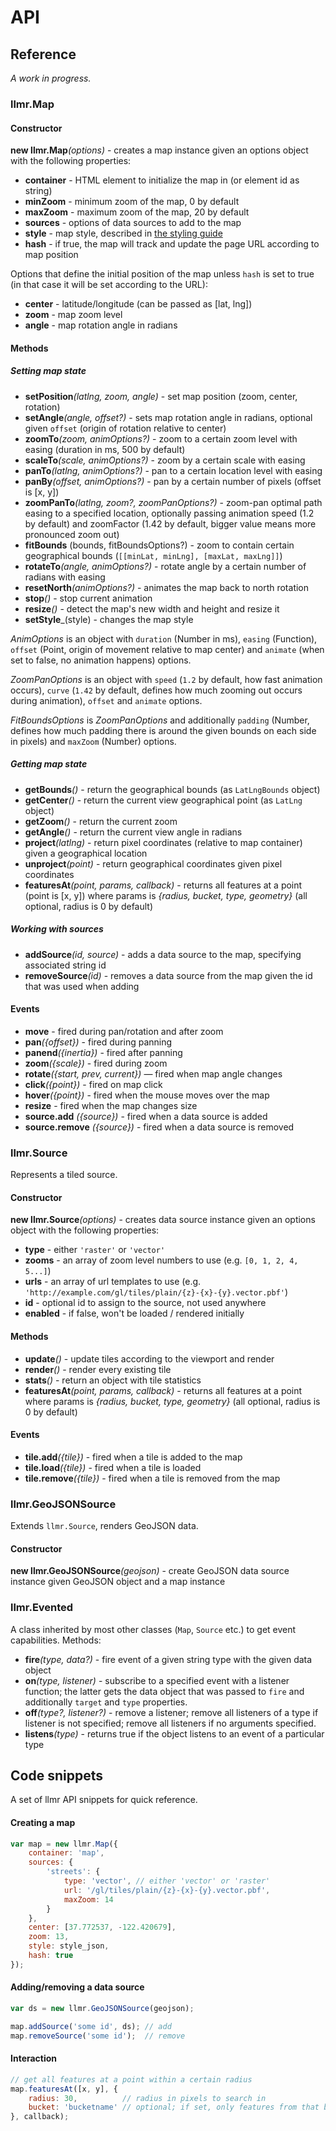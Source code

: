 # API

## Reference

*A work in progress.*


### llmr.Map

#### Constructor

**new llmr.Map**_(options)_ - creates a map instance given an options object with the following properties:

- **container** - HTML element to initialize the map in (or element id as string)
- **minZoom** - minimum zoom of the map, 0 by default
- **maxZoom** - maximum zoom of the map, 20 by default
- **sources** - options of data sources to add to the map
- **style** - map style, described in [the styling guide](STYLING.md)
- **hash** - if true, the map will track and update the page URL according to map position

Options that define the initial position of the map unless `hash` is set to true
(in that case it will be set according to the URL):

- **center** - latitude/longitude (can be passed as [lat, lng])
- **zoom** - map zoom level
- **angle** - map rotation angle in radians

#### Methods

##### Setting map state

- **setPosition**_(latlng, zoom, angle)_ - set map position (zoom, center, rotation)
- **setAngle**_(angle, offset?)_ - sets map rotation angle in radians, optional given `offset`
(origin of rotation relative to center)
- **zoomTo**_(zoom, animOptions?)_ - zoom to a certain zoom level with easing (duration in ms, 500 by default)
- **scaleTo**_(scale, animOptions?)_ - zoom by a certain scale with easing
- **panTo**_(latlng, animOptions?)_ - pan to a certain location level with easing
- **panBy**_(offset, animOptions?)_ - pan by a certain number of pixels (offset is [x, y])
- **zoomPanTo**_(latlng, zoom?, zoomPanOptions?)_ - zoom-pan optimal path easing to a specified location,
optionally passing animation speed (1.2 by default) and zoomFactor (1.42 by default, bigger value means more pronounced zoom out)
- **fitBounds** (bounds, fitBoundsOptions?) - zoom to contain certain geographical bounds (`[[minLat, minLng], [maxLat, maxLng]]`)
- **rotateTo**_(angle, animOptions?)_ - rotate angle by a certain number of radians with easing
- **resetNorth**_(animOptions?)_ - animates the map back to north rotation
- **stop**_()_ - stop current animation
- **resize**_()_ - detect the map's new width and height and resize it
- **setStyle**_(style) - changes the map style

_AnimOptions_ is an object with `duration` (Number in ms), `easing` (Function),
`offset` (Point, origin of movement relative to map center) and `animate` (when set to false, no animation happens) options.

_ZoomPanOptions_ is an object with `speed` (`1.2` by default, how fast animation occurs),
`curve` (`1.42` by default, defines how much zooming out occurs during animation), `offset` and `animate` options.

_FitBoundsOptions_ is _ZoomPanOptions_ and additionally `padding` (Number, defines how much padding there is
around the given bounds on each side in pixels) and `maxZoom` (Number) options.

##### Getting map state

- **getBounds**_()_ - return the geographical bounds (as `LatLngBounds` object)
- **getCenter**_()_ - return the current view geographical point (as `LatLng` object)
- **getZoom**_()_ - return the current zoom
- **getAngle**_()_ - return the current view angle in radians
- **project**_(latlng)_ - return pixel coordinates (relative to map container) given a geographical location
- **unproject**_(point)_ - return geographical coordinates given pixel coordinates
- **featuresAt**_(point, params, callback)_ - returns all features at a point (point is [x, y])
where params is _{radius, bucket, type, geometry}_ (all optional, radius is 0 by default)

##### Working with sources

- **addSource**_(id, source)_ - adds a data source to the map, specifying associated string id
- **removeSource**_(id)_ - removes a data source from the map given the id that was used when adding

#### Events

- **move** - fired during pan/rotation and after zoom
- **pan**_({offset})_ - fired during panning
- **panend**_({inertia})_ - fired after panning
- **zoom**_({scale})_ - fired during zoom
- **rotate**_({start, prev, current})_ — fired when map angle changes
- **click**_({point})_ - fired on map click
- **hover**_({point})_ - fired when the mouse moves over the map
- **resize** - fired when the map changes size
- **source.add** *({source})* - fired when a data source is added
- **source.remove** *({source})* - fired when a data source is removed


### llmr.Source

Represents a tiled source.

#### Constructor

**new llmr.Source**_(options)_ - creates data source instance
given an options object with the following properties:

- **type** - either `'raster'` or `'vector'`
- **zooms** - an array of zoom level numbers to use (e.g. `[0, 1, 2, 4, 5...]`)
- **urls** - an array of url templates to use (e.g. `'http://example.com/gl/tiles/plain/{z}-{x}-{y}.vector.pbf'`)
- **id** - optional id to assign to the source, not used anywhere
- **enabled** - if false, won't be loaded / rendered initially

#### Methods

- **update**_()_ - update tiles according to the viewport and render
- **render**_()_ - render every existing tile
- **stats**_()_ - return an object with tile statistics
- **featuresAt**_(point, params, callback)_ - returns all features at a point
where params is _{radius, bucket, type, geometry}_ (all optional, radius is 0 by default)

#### Events

- **tile.add**_({tile})_ - fired when a tile is added to the map
- **tile.load**_({tile})_ - fired when a tile is loaded
- **tile.remove**_({tile})_ - fired when a tile is removed from the map


### llmr.GeoJSONSource

Extends `llmr.Source`, renders GeoJSON data.

#### Constructor

**new llmr.GeoJSONSource**_(geojson)_ - create GeoJSON data source instance given GeoJSON object and a map instance


### llmr.Evented

A class inherited by most other classes (`Map`, `Source` etc.) to get event capabilities. Methods:

- **fire**_(type, data?)_ - fire event of a given string type with the given data object
- **on**_(type, listener)_ - subscribe to a specified event with a listener function;
the latter gets the data object that was passed to `fire` and additionally `target` and `type` properties.
- **off**_(type?, listener?)_ - remove a listener; remove all listeners of a type if listener is not specified;
remove all listeners if no arguments specified.
- **listens**_(type)_ - returns true if the object listens to an event of a particular type


## Code snippets

A set of llmr API snippets for quick reference.

#### Creating a map

```js
var map = new llmr.Map({
    container: 'map',
    sources: {
        'streets': {
            type: 'vector', // either 'vector' or 'raster'
            url: '/gl/tiles/plain/{z}-{x}-{y}.vector.pbf',
            maxZoom: 14
        }
    },
    center: [37.772537, -122.420679],
    zoom: 13,
    style: style_json,
    hash: true
});
```

#### Adding/removing a data source

```js
var ds = new llmr.GeoJSONSource(geojson);

map.addSource('some id', ds); // add
map.removeSource('some id');  // remove
```

#### Interaction

```js
// get all features at a point within a certain radius
map.featuresAt([x, y], {
    radius: 30,          // radius in pixels to search in
    bucket: 'bucketname' // optional; if set, only features from that bucket will be matched
}, callback);
```
